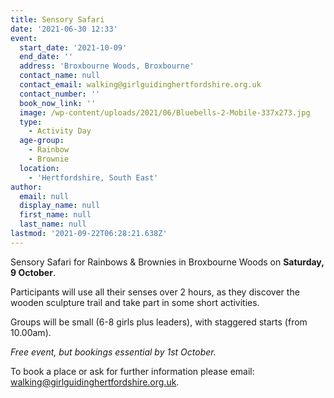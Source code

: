 ```yaml
---
title: Sensory Safari
date: '2021-06-30 12:33'
event:
  start_date: '2021-10-09'
  end_date: ''
  address: 'Broxbourne Woods, Broxbourne'
  contact_name: null
  contact_email: walking@girlguidinghertfordshire.org.uk
  contact_number: ''
  book_now_link: ''
  image: /wp-content/uploads/2021/06/Bluebells-2-Mobile-337x273.jpg
  type:
    - Activity Day
  age-group:
    - Rainbow
    - Brownie
  location:
    - 'Hertfordshire, South East'
author:
  email: null
  display_name: null
  first_name: null
  last_name: null
lastmod: '2021-09-22T06:28:21.638Z'
---
```

Sensory Safari for Rainbows &amp; Brownies in Broxbourne Woods on <strong>Saturday, 9 October</strong>.

Participants will use all their senses over 2 hours, as they discover the wooden sculpture trail and take part in some short activities.

Groups will be small (6-8 girls plus leaders), with staggered starts (from 10.00am).

_Free event, but bookings essential by 1st October._

To book a place or ask for further information please email: <a href="mailto:walking@girlguidinghertfordshire.org.uk">walking@girlguidinghertfordshire.org.uk</a>.
